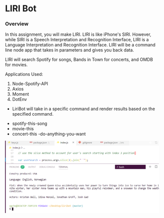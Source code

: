 
# LIRI Bot
### Overview
In this assignment, you will make LIRI. LIRI is like iPhone's SIRI. However, while SIRI is a Speech Interpretation and Recognition Interface, LIRI is a Language Interpretation and Recognition Interface. LIRI will be a command line node app that takes in parameters and gives you back data.

LIRI will search Spotify for songs, Bands in Town for concerts, and OMDB for movies.


Applications Used:
1. Node-Spotify-API
2. Axios
3. Moment
4. DotEnv

* LiriBot will take in a specific command and render results based on the specified command.
- spotify-this-song
- movie-this
- concert-this
-do-anything-you-want

![Image of movie-this command](images/moviecmd.png)
